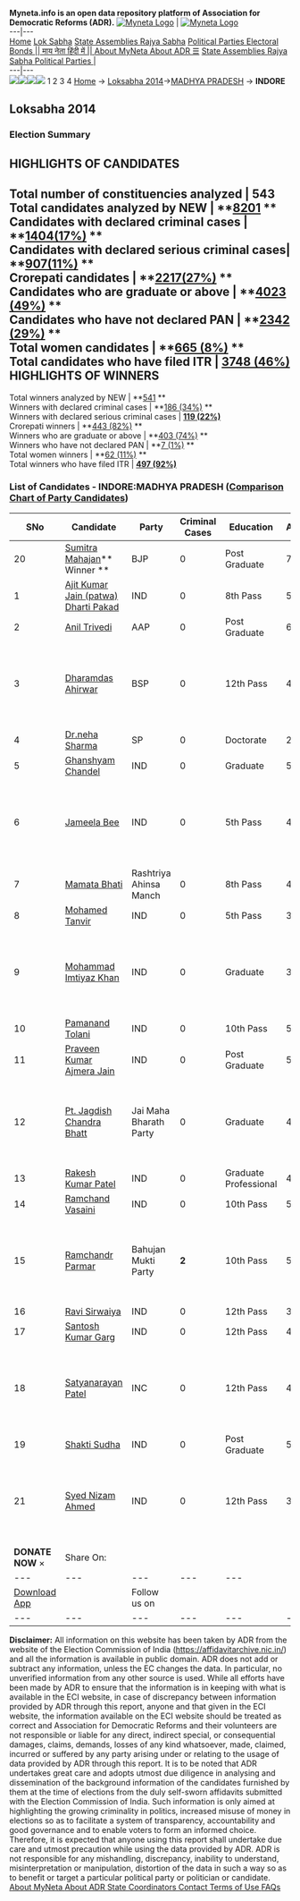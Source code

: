 **Myneta.info is an open data repository platform of Association for Democratic Reforms (ADR).**
[![Myneta Logo](https://www.myneta.info/lib/img/myneta-logo.png)](https://www.myneta.info/) | [![Myneta Logo](https://www.myneta.info/lib/img/adr-logo.png)](https://adrindia.org)  
---|---  
[Home](https://www.myneta.info/) [Lok Sabha](https://www.myneta.info/#ls "Lok Sabha") [ State Assemblies ](https://www.myneta.info/#sa "State Assemblies") [Rajya Sabha](https://www.myneta.info/#rs "Rajya Sabha") [Political Parties ](https://www.myneta.info/party "Political Parties") [ Electoral Bonds ](https://www.myneta.info/electoral_bonds "Electoral Bonds") [ || माय नेता हिंदी में || ](https://translate.google.co.in/translate?prev=hp&hl=en&js=y&u=www.myneta.info&sl=en&tl=hi&history_state0=) [ About MyNeta ](https://adrindia.org/content/about-myneta) [ About ADR ](https://adrindia.org/about-adr/who-we-are) [☰](javascript:void\(0\))
[ State Assemblies ](https://www.myneta.info/#sa "State Assemblies") [ Rajya Sabha ](https://www.myneta.info/#rs "Rajya Sabha") [ Political Parties ](https://www.myneta.info/party "Political Parties")
|   
---|---  
![](https://www.myneta.info/lib/img/banner/banner-1.png)![](https://www.myneta.info/lib/img/banner/banner-2.png)![](https://www.myneta.info/lib/img/banner/banner-3.png)![](https://www.myneta.info/lib/img/banner/banner-4.png)
1  2  3  4 
[Home](https://www.myneta.info/) → [Loksabha 2014](https://www.myneta.info/ls2014/)→[MADHYA PRADESH](https://www.myneta.info/ls2014/index.php?action=show_constituencies&state_id=12) → **INDORE**
### 
## Loksabha 2014
###  Election Summary 
HIGHLIGHTS OF CANDIDATES  
---  
Total number of constituencies analyzed |  543   
Total candidates analyzed by NEW | **[8201](https://www.myneta.info/ls2014/index.php?action=summary&subAction=candidates_analyzed&sort=candidate#summary) **  
Candidates with declared criminal cases | **[1404(17%)](https://www.myneta.info/ls2014/index.php?action=summary&subAction=crime&sort=candidate#summary) **  
Candidates with declared serious criminal cases| **[907(11%)](https://www.myneta.info/ls2014/index.php?action=summary&subAction=serious_crime&sort=candidate#summary) **  
Crorepati candidates | **[2217(27%)](https://www.myneta.info/ls2014/index.php?action=summary&subAction=crorepati&sort=candidate#summary) **  
Candidates who are graduate or above | **[4023 (49%)](https://www.myneta.info/ls2014/index.php?action=summary&subAction=education&sort=candidate#summary) **  
Candidates who have not declared PAN | **[2342 (29%)](https://www.myneta.info/ls2014/index.php?action=summary&subAction=without_pan&sort=candidate#summary) **  
Total women candidates | **[665 (8%)](https://www.myneta.info/ls2014/index.php?action=summary&subAction=women_candidate&sort=candidate#summary) **  
Total candidates who have filed ITR | [**3748 (46%)**](https://www.myneta.info/ls2014/index.php?action=summary&subAction=filed_itr&sort=candidate#summary)  
HIGHLIGHTS OF WINNERS  
---  
Total winners analyzed by NEW | **[541](https://www.myneta.info/ls2014/index.php?action=summary&subAction=winner_analyzed&sort=candidate#summary) **  
Winners with declared criminal cases | **[186 (34%)](https://www.myneta.info/ls2014/index.php?action=summary&subAction=winner_crime&sort=candidate#summary) **  
Winners with declared serious criminal cases | **[119 (22%)](https://www.myneta.info/ls2014/index.php?action=summary&subAction=winner_serious_crime&sort=candidate#summary)**  
Crorepati winners | **[443 (82%)](https://www.myneta.info/ls2014/index.php?action=summary&subAction=winner_crorepati&sort=candidate#summary) **  
Winners who are graduate or above | **[403 (74%)](https://www.myneta.info/ls2014/index.php?action=summary&subAction=winner_education&sort=candidate#summary) **  
Winners who have not declared PAN | **[7 (1%)](https://www.myneta.info/ls2014/index.php?action=summary&subAction=winner_without_pan&sort=candidate#summary) **  
Total women winners | **[62 (11%)](https://www.myneta.info/ls2014/index.php?action=summary&subAction=winner_women&sort=candidate#summary) **  
Total winners who have filed ITR | [**497 (92%)**](https://www.myneta.info/ls2014/index.php?action=summary&subAction=winner_filed_itr&sort=candidate#summary)  
### List of Candidates - INDORE:MADHYA PRADESH ([Comparison Chart of Party Candidates](https://www.myneta.info/ls2014/comparisonchart.php?constituency_id=328))
SNo | Candidate| Party| Criminal Cases| Education| Age| Total Assets| Liabilities  
---|---|---|---|---|---|---|---  
20  | [Sumitra Mahajan](https://www.myneta.info/ls2014/candidate.php?candidate_id=4765)** Winner ** | BJP | 0 | Post Graduate| 70 | Rs 1,87,32,234 ~ 1 Crore+ | Rs 35,39,000 ~ 35 Lacs+  
1  | [Ajit Kumar Jain (patwa) Dharti Pakad](https://www.myneta.info/ls2014/candidate.php?candidate_id=4185) | IND | 0 | 8th Pass| 59 | Nil | Rs 0 ~   
2  | [Anil Trivedi](https://www.myneta.info/ls2014/candidate.php?candidate_id=4191) | AAP | 0 | Post Graduate| 62 | Rs 1,47,18,234 ~ 1 Crore+ | Rs 0 ~   
3  | [Dharamdas Ahirwar](https://www.myneta.info/ls2014/candidate.php?candidate_id=4187) | BSP | 0 | 12th Pass| 40 | ![](https://myneta.info/image_v2.php?myneta_folder=ls2014&candidate_id=4187&col=ta) | ![](https://myneta.info/image_v2.php?myneta_folder=ls2014&candidate_id=4187&col=lia)  
4  | [Dr.neha Sharma](https://www.myneta.info/ls2014/candidate.php?candidate_id=4769) | SP | 0 | Doctorate| 28 | Rs 1,26,61,316 ~ 1 Crore+ | Rs 0 ~   
5  | [Ghanshyam Chandel](https://www.myneta.info/ls2014/candidate.php?candidate_id=4768) | IND | 0 | Graduate| 50 | Rs 34,65,000 ~ 34 Lacs+ | Rs 2,20,000 ~ 2 Lacs+  
6  | [Jameela Bee](https://www.myneta.info/ls2014/candidate.php?candidate_id=4763) | IND | 0 | 5th Pass| 47 | ![](https://myneta.info/image_v2.php?myneta_folder=ls2014&candidate_id=4763&col=ta) | ![](https://myneta.info/image_v2.php?myneta_folder=ls2014&candidate_id=4763&col=lia)  
7  | [Mamata Bhati](https://www.myneta.info/ls2014/candidate.php?candidate_id=4772) | Rashtriya Ahinsa Manch | 0 | 8th Pass| 44 | Rs 2,51,000 ~ 2 Lacs+ | Rs 0 ~   
8  | [Mohamed Tanvir](https://www.myneta.info/ls2014/candidate.php?candidate_id=4776) | IND | 0 | 5th Pass| 36 | Rs 10,000 ~ 10 Thou+ | Rs 0 ~   
9  | [Mohammad Imtiyaz Khan](https://www.myneta.info/ls2014/candidate.php?candidate_id=4775) | IND | 0 | Graduate| 39 | ![](https://myneta.info/image_v2.php?myneta_folder=ls2014&candidate_id=4775&col=ta) | ![](https://myneta.info/image_v2.php?myneta_folder=ls2014&candidate_id=4775&col=lia)  
10  | [Pamanand Tolani](https://www.myneta.info/ls2014/candidate.php?candidate_id=4188) | IND | 0 | 10th Pass| 53 | Rs 23,71,000 ~ 23 Lacs+ | Rs 3,75,000 ~ 3 Lacs+  
11  | [Praveen Kumar Ajmera Jain](https://www.myneta.info/ls2014/candidate.php?candidate_id=4770) | IND | 0 | Post Graduate| 53 | Rs 6,24,098 ~ 6 Lacs+ | Rs 0 ~   
12  | [Pt. Jagdish Chandra Bhatt](https://www.myneta.info/ls2014/candidate.php?candidate_id=4767) | Jai Maha Bharath Party | 0 | Graduate| 48 | ![](https://myneta.info/image_v2.php?myneta_folder=ls2014&candidate_id=4767&col=ta) | ![](https://myneta.info/image_v2.php?myneta_folder=ls2014&candidate_id=4767&col=lia)  
13  | [Rakesh Kumar Patel](https://www.myneta.info/ls2014/candidate.php?candidate_id=4186) | IND | 0 | Graduate Professional| 40 | Rs 1,80,000 ~ 1 Lacs+ | Rs 0 ~   
14  | [Ramchand Vasaini](https://www.myneta.info/ls2014/candidate.php?candidate_id=4764) | IND | 0 | 10th Pass| 57 | Rs 37,03,000 ~ 37 Lacs+ | Rs 0 ~   
15  | [Ramchandr Parmar](https://www.myneta.info/ls2014/candidate.php?candidate_id=4190) | Bahujan Mukti Party | **2** | 10th Pass| 55 | ![](https://myneta.info/image_v2.php?myneta_folder=ls2014&candidate_id=4190&col=ta) | ![](https://myneta.info/image_v2.php?myneta_folder=ls2014&candidate_id=4190&col=lia)  
16  | [Ravi Sirwaiya](https://www.myneta.info/ls2014/candidate.php?candidate_id=4766) | IND | 0 | 12th Pass| 32 | Rs 2,56,000 ~ 2 Lacs+ | Rs 0 ~   
17  | [Santosh Kumar Garg](https://www.myneta.info/ls2014/candidate.php?candidate_id=4192) | IND | 0 | 12th Pass| 49 | Rs 6,95,000 ~ 6 Lacs+ | Rs 0 ~   
18  | [Satyanarayan Patel](https://www.myneta.info/ls2014/candidate.php?candidate_id=4773) | INC | 0 | 12th Pass| 46 | ![](https://myneta.info/image_v2.php?myneta_folder=ls2014&candidate_id=4773&col=ta) | ![](https://myneta.info/image_v2.php?myneta_folder=ls2014&candidate_id=4773&col=lia)  
19  | [Shakti Sudha](https://www.myneta.info/ls2014/candidate.php?candidate_id=4771) | IND | 0 | Post Graduate| 50 | Rs 2,53,032 ~ 2 Lacs+ | Rs 0 ~   
21  | [Syed Nizam Ahmed](https://www.myneta.info/ls2014/candidate.php?candidate_id=4189) | IND | 0 | 12th Pass| 37 | ![](https://myneta.info/image_v2.php?myneta_folder=ls2014&candidate_id=4189&col=ta) | ![](https://myneta.info/image_v2.php?myneta_folder=ls2014&candidate_id=4189&col=lia)  
|  **DONATE NOW** × |  Share On:  | [](https://api.whatsapp.com/send?text=https%3A%2F%2Fmyneta.info%2Fpunjab2022%2Findex.php%3Faction%3Dshow_constituencies%26state_id%3D19) | [](https://www.facebook.com/sharer/sharer.php?u=https%3A%2F%2Fmyneta.info%2Fpunjab2022%2Findex.php%3Faction%3Dshow_constituencies%26state_id%3D19) | [](https://twitter.com/share?url=https%3A%2F%2Fmyneta.info%2Fpunjab2022%2Findex.php%3Faction%3Dshow_constituencies%26state_id%3D19)  
---|---|---|---|---  
| [ Download App ](https://play.google.com/store/apps/details?id=com.webrosoft.myneta1&pcampaignid=pcampaignidMKT-Other-global-all-co-prtnr-py-PartBadge-Mar2515-1) | [](https://play.google.com/store/apps/details?id=com.webrosoft.myneta1&pcampaignid=pcampaignidMKT-Other-global-all-co-prtnr-py-PartBadge-Mar2515-1) |  Follow us on  | [](https://www.facebook.com/adrindia.org/) | [](https://twitter.com/adrspeaks) | [](https://groups.google.com/g/national-election-watch?hl=en&pli=1) | [](https://www.instagram.com/adrspeaks/) | [](https://www.youtube.com/user/adrspeaks) | [](https://sharechat.com/profile/adrspeaks)  
---|---|---|---|---|---|---|---|---  
**Disclaimer:** All information on this website has been taken by ADR from the website of the Election Commission of India (https://affidavitarchive.nic.in/) and all the information is available in public domain. ADR does not add or subtract any information, unless the EC changes the data. In particular, no unverified information from any other source is used. While all efforts have been made by ADR to ensure that the information is in keeping with what is available in the ECI website, in case of discrepancy between information provided by ADR through this report, anyone and that given in the ECI website, the information available on the ECI website should be treated as correct and Association for Democratic Reforms and their volunteers are not responsible or liable for any direct, indirect special, or consequential damages, claims, demands, losses of any kind whatsoever, made, claimed, incurred or suffered by any party arising under or relating to the usage of data provided by ADR through this report. It is to be noted that ADR undertakes great care and adopts utmost due diligence in analysing and dissemination of the background information of the candidates furnished by them at the time of elections from the duly self-sworn affidavits submitted with the Election Commission of India. Such information is only aimed at highlighting the growing criminality in politics, increased misuse of money in elections so as to facilitate a system of transparency, accountability and good governance and to enable voters to form an informed choice. Therefore, it is expected that anyone using this report shall undertake due care and utmost precaution while using the data provided by ADR. ADR is not responsible for any mishandling, discrepancy, inability to understand, misinterpretation or manipulation, distortion of the data in such a way so as to benefit or target a particular political party or politician or candidate. 
[ About MyNeta ](https://adrindia.org/content/about-myneta) [ About ADR ](https://adrindia.org/about-adr/who-we-are) [ State Coordinators ](https://adrindia.org/about-adr/state-coordinators) [ Contact ](https://adrindia.org/contact-us) [ Terms of Use ](https://adrindia.org/content/adr-terms-use) [ FAQs ](https://adrindia.org/content/faqs)
